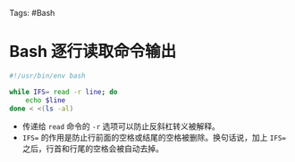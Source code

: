 Tags: #Bash 

# Bash 逐行读取命令输出

```bash
#!/usr/bin/env bash

while IFS= read -r line; do
	echo $line
done < <(ls -al)
```

- 传递给 `read` 命令的 `-r` 选项可以防止反斜杠转义被解释。
- `IFS=` 的作用是防止行前面的空格或结尾的空格被删除。换句话说，加上 `IFS=` 之后，行首和行尾的空格会被自动去掉。